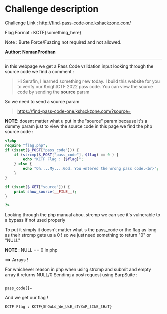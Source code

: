 # Challenge description

Challenge Link : http://find-pass-code-one.kshackzone.com/

Flag Format : KCTF{something_here}

Note : Burte Force/Fuzzing not required and not allowed.

**Author: NomanProdhan**

-----------------------------------------------------------

in this webpage we get a Pass Code validation input
looking through the source code we find a comment :

> Hi Serafin, I learned something new today. I build this website for you to verify our KnightCTF 2022 pass code. You can view the source code by sending the **source** param 

So we need to send a source param

> https://find-pass-code-one.kshackzone.com/?source=

**NOTE**: doesnt matter what u put in the "source" param because it's a dummy param just to view the source code 
in this page we find the php source code :

```php
<?php
require "flag.php";
if (isset($_POST["pass_code"])) {
    if (strcmp($_POST["pass_code"], $flag) == 0 ) {
        echo "KCTF Flag : {$flag}";
    } else {
        echo "Oh....My....God. You entered the wrong pass code.<br>";
    }
}

if (isset($_GET["source"])) {
    print show_source(__FILE__);
}

?> 
```


Looking through the php manual about strcmp we can see it's vulnerable to a bypass if not used properly 

To put it simply it doesn't matter what is the pass_code or the flag as long as their strcmp gets us a 0 ! 
so we just need something to return "0" or "NULL"  

**NOTE** : NULL == 0 in php

==> Arrays !

For whichever reason in php when using strcmp and submit and empty array it returns NULL/0
Sending a post request using BurpSuite :

``` 

pass_code[]= 

```


And we get our flag ! 

``` KCTF Flag : KCTF{ShOuLd_We_UsE_sTrCmP_lIkE_tHaT} ```
